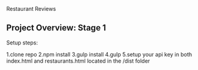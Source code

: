 Restaurant Reviews

## Project Overview: Stage 1

Setup steps:

1.clone repo
2.npm install
3.gulp install
4.gulp
5.setup your api key in both index.html and restaurants.html located in the /dist folder 